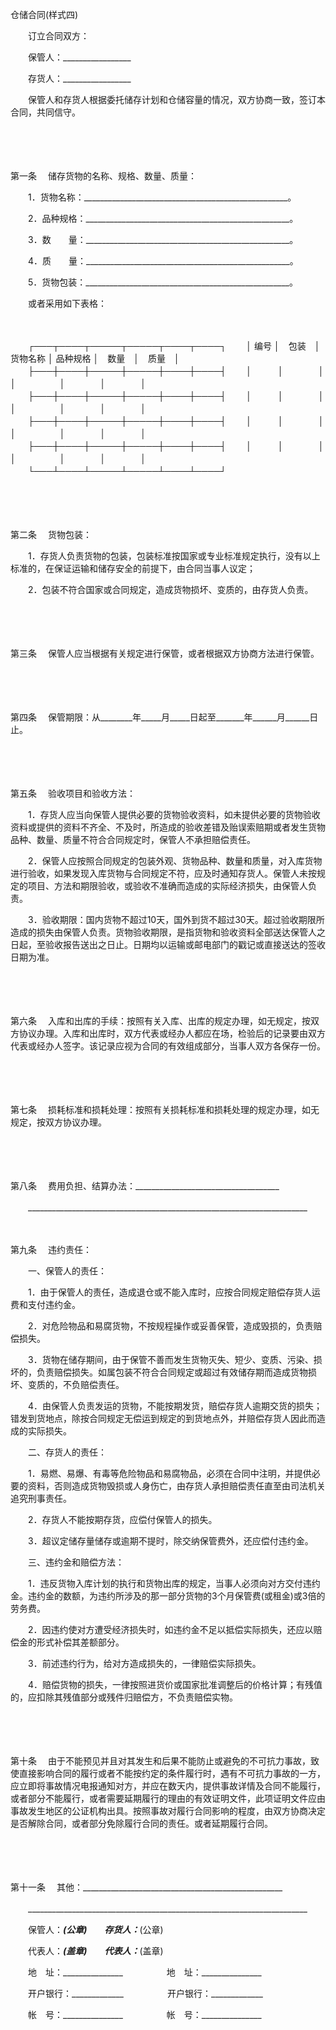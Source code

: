 



仓储合同(样式四)



 

　　订立合同双方：

　　保管人：_________________

　　存货人：_________________

　　保管人和存货人根据委托储存计划和仓储容量的情况，双方协商一致，签订本合同，共同信守。

　　

　　

第一条
　储存货物的名称、规格、数量、质量：

　　1．货物名称：___________________________________________________。

　　2．品种规格：___________________________________________________。

　　3．数　　量：___________________________________________________。

　　4．质　　量：___________________________________________________。

　　5．货物包装：___________________________________________________。

　　或者采用如下表格：

　　


　　┌───┬────┬─────┬─────┬────┬────┐
　　│ 编号 │　包装　│ 货物名称 │ 品种规格 │　数量　│　质量　│
　　├───┼────┼─────┼─────┼────┼────┤
　　│　　　│　　　　│　　　　　│　　　　　│　　　　│　　　　│
　　├───┼────┼─────┼─────┼────┼────┤
　　│　　　│　　　　│　　　　　│　　　　　│　　　　│　　　　│
　　├───┼────┼─────┼─────┼────┼────┤
　　│　　　│　　　　│　　　　　│　　　　　│　　　　│　　　　│
　　├───┼────┼─────┼─────┼────┼────┤
　　│　　　│　　　　│　　　　　│　　　　　│　　　　│　　　　│
　　└───┴────┴─────┴─────┴────┴────┘
　　


　　

　　

第二条
　货物包装：

　　1．存货人负责货物的包装，包装标准按国家或专业标准规定执行，没有以上标准的，在保证运输和储存安全的前提下，由合同当事人议定；

　　2．包装不符合国家或合同规定，造成货物损坏、变质的，由存货人负责。

　　

　　

第三条
　保管人应当根据有关规定进行保管，或者根据双方协商方法进行保管。

　　

　　

第四条
　保管期限：从________年_____月_____日起至_______年______月______日止。

　　

　　

第五条
　验收项目和验收方法：

　　1．存货人应当向保管人提供必要的货物验收资料，如未提供必要的货物验收资料或提供的资料不齐全、不及时，所造成的验收差错及贻误索赔期或者发生货物品种、数量、质量不符合合同规定时，保管人不承担赔偿责任。

　　2．保管人应按照合同规定的包装外观、货物品种、数量和质量，对入库货物进行验收，如果发现入库货物与合同规定不符，应及时通知存货人。保管人未按规定的项目、方法和期限验收，或验收不准确而造成的实际经济损失，由保管人负责。

　　3．验收期限：国内货物不超过10天，国外到货不超过30天。超过验收期限所造成的损失由保管人负责。货物验收期限，是指货物和验收资料全部送达保管人之日起，至验收报告送出之日止。日期均以运输或邮电部门的戳记或直接送达的签收日期为准。

　　

　　

第六条
　入库和出库的手续：按照有关入库、出库的规定办理，如无规定，按双方协议办理。入库和出库时，双方代表或经办人都应在场，检验后的记录要由双方代表或经办人签字。该记录应视为合同的有效组成部分，当事人双方各保存一份。

　　

　　

第七条
　损耗标准和损耗处理：按照有关损耗标准和损耗处理的规定办理，如无规定，按双方协议办理。

　　

　　

第八条
　费用负担、结算办法：____________________________________

　　______________________________________________________________________

　　

第九条
　违约责任：

　　一、保管人的责任：

　　1．由于保管人的责任，造成退仓或不能入库时，应按合同规定赔偿存货人运费和支付违约金。

　　2．对危险物品和易腐货物，不按规程操作或妥善保管，造成毁损的，负责赔偿损失。

　　3．货物在储存期间，由于保管不善而发生货物灭失、短少、变质、污染、损坏的，负责赔偿损失。如属包装不符合合同规定或超过有效储存期而造成货物损坏、变质的，不负赔偿责任。

　　4．由保管人负责发运的货物，不能按期发货，赔偿存货人逾期交货的损失；错发到货地点，除按合同规定无偿运到规定的到货地点外，并赔偿存货人因此而造成的实际损失。

　　二、存货人的责任：

　　1．易燃、易爆、有毒等危险物品和易腐物品，必须在合同中注明，并提供必要的资料，否则造成货物毁损或人身伤亡，由存货人承担赔偿责任直至由司法机关追究刑事责任。

　　2．存货人不能按期存货，应偿付保管人的损失。

　　3．超议定储存量储存或逾期不提时，除交纳保管费外，还应偿付违约金。

　　三、违约金和赔偿方法：

　　1．违反货物入库计划的执行和货物出库的规定，当事人必须向对方交付违约金。违约金的数额，为违约所涉及的那一部分货物的3个月保管费(或租金)或3倍的劳务费。

　　2．因违约使对方遭受经济损失时，如违约金不足以抵偿实际损失，还应以赔偿金的形式补偿其差额部分。

　　3．前述违约行为，给对方造成损失的，一律赔偿实际损失。

　　4．赔偿货物的损失，一律按照进货价或国家批准调整后的价格计算；有残值的，应扣除其残值部分或残件归赔偿方，不负责赔偿实物。

　　

　　

第十条
　由于不能预见并且对其发生和后果不能防止或避免的不可抗力事故，致使直接影响合同的履行或者不能按约定的条件履行时，遇有不可抗力事故的一方，应立即将事故情况电报通知对方，并应在数天内，提供事故详情及合同不能履行，或者部分不能履行，或者需要延期履行的理由的有效证明文件，此项证明文件应由事故发生地区的公证机构出具。按照事故对履行合同影响的程度，由双方协商决定是否解除合同，或者部分免除履行合同的责任。或者延期履行合同。

　　

　　

第十一条
　其他：__________________________________________________

　　______________________________________________________________________

　　保管人：_______________(公章)　　存货人：_______________(公章)

　　代表人：_______________(盖章)　　代表人：_______________(盖章)

　　地　址：_______________　　　　　地　址：_______________

　　开户银行：_____________　　　　　开户银行：_____________

　　帐　号：_______________　　　　　帐　号：_______________